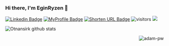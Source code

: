 
### Hi there, I'm EginRyzen 👋

<!--Website -->
[![Linkedin Badge](https://img.shields.io/badge/-LinkedIn-0e76a8?style=flat-square&logo=Linkedin&logoColor=white)](https://www.linkedin.com/in/krisnanto010/)
[![MyProfile Badge](https://img.shields.io/badge/Profile-512dcf?style=flat-square&logo=About.me&logoColor=white)](https://eginryzen.github.io/)
[![Shorten URL Badge](https://img.shields.io/badge/Shorten_URL-e4514b?style=flat-square&logo=google-chrome&logoColor=white)](https://rebrands.netlify.app)
![visitors](https://visitor-badge.laobi.icu/badge?page_id=EginRyzen.EginRyzen)
<a href="https://github.com/otnansirk/reference-for-learning/wiki" target="_blank">
  <img src="https://img.shields.io/badge/My%20Wiki-W-brightgreen">
</a>


![Otnansirk github stats](https://github-readme-stats.vercel.app/api?username=EginRyzen&theme=gotham&show_icons=true)

<!-- <p><img align="center" src="https://github-readme-streak-stats.herokuapp.com/?user=otnansirk&" alt="otnansirk" /></p> -->

<!-- <img src="https://github-profile-trophy.vercel.app/?username=otnansirk"/> -->

 <p><img align="right" src="https://github.com/Adam-pw/Adam-pw/blob/main/animation_500_kxa883sd.gif" alt="adam-pw" /></p>
<!--
**otnansirk/otnansirk** is a ✨ _special_ ✨ repository because its `README.md` (this file) appears on your GitHub profile.

Here are some ideas to get you started:

- 🔭 I’m currently working on ...
- 🌱 I’m currently learning ...
- 👯 I’m looking to collaborate on ...
- 🤔 I’m looking for help with ...
- 💬 Ask me about ...
- 📫 How to reach me: ...
- 😄 Pronouns: ...
- ⚡ Fun fact: ...
-->
